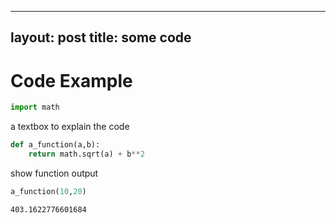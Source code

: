 
---
layout: post
title: some code
---

# Code Example


```python
import math
```

a textbox to explain the code


```python
def a_function(a,b):
    return math.sqrt(a) + b**2
```

show function output


```python
a_function(10,20)
```




    403.1622776601684



